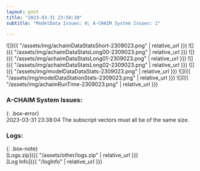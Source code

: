 ```yaml
---
layout: post
title: "2023-03-31 23:50:30"
subtitle: "ModelData Issues: 0; A-CHAIM System Issues: 1"

---
```


![]({{ "/assets/img/achaimDataStatsShort-2309023.png" | relative_url }})
![]({{ "/assets/img/achaimDataStatsLong00-2309023.png" | relative_url }})
![]({{ "/assets/img/achaimDataStatsLong01-2309023.png" | relative_url }})
![]({{ "/assets/img/achaimDataStatsLong02-2309023.png" | relative_url }})
![]({{ "/assets/img/modelDataDataStats-2309023.png" | relative_url }})
![]({{ "/assets/img/modelDataStationStats-2309023.png" | relative_url }})
![]({{ "/assets/img/achaimRunTime-2309023.png" | relative_url }})



### A-CHAIM System Issues:  
  
{: .box-error}  
2023-03-31 23:38:04 The subscript vectors must all be of the same size.  

### Logs:  
  
{: .box-note}  
[Logs.zip]({{ "/assets/other/logs.zip" | relative_url }})  
[Log Info]({{ "/logInfo" | relative_url }})  
